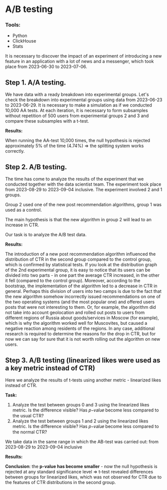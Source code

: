 # A/B testing

### Tools:
- Python
- ClickHouse
- Stats

It is necessary to discover the impact of an experiment of introducing a new feature in an application with a lot of news and a messenger, which took place from 2023-06-30 to 2023-07-06.

## Step 1. A/A testing.

We have data with a ready breakdown into experimental groups. Let's check the breakdown into experimental groups using data from 2023-06-23 to 2023-06-29. It is necessary to make a simulation as if we conducted 10,000 AA tests. At each iteration, it is necessary to form subsamples without repetition of 500 users from experimental groups 2 and 3 and compare these subsamples with a t-test.

**Results:** 

When running the AA-test 10,000 times, the null hypothesis is rejected approximately 5% of the time (4.74%) $\Rightarrow$ the splitting system works correctly.

## Step 2. A/B testing.

The time has come to analyze the results of the experiment that we conducted together with the data scientist team. The experiment took place from 2023-08-29 to 2023-09-04 inclusive. The experiment involved 2 and 1 groups.

Group 2 used one of the new post recommendation algorithms, group 1 was used as a control.

The main hypothesis is that the new algorithm in group 2 will lead to an increase in CTR.

Our task is to analyze the A/B test data.

**Results:**

The introduction of a new post recommendation algorithm influenced the distribution of CTR in the second group compared to the control group, which is confirmed by statistical tests. If you look at the distribution graph of the 2nd experimental group, it is easy to notice that its users can be divided into two parts - in one part the average CTR increased, in the other it fell (compared to the control group). Moreover, according to the bootstrap, the implementation of the algorithm led to a decrease in CTR in general. Perhaps this division of users into two camps is due to the fact that the new algorithm somehow incorrectly issued recommendations on one of the two operating systems (and the most popular one) and offered users posts that were not interesting to them. Or, for example, the algorithm did not take into account geolocation and rolled out posts to users from different regions of Russia about goods/services in Moscow (for example), which is why the algorithm worked well for Muscovites, but caused a negative reaction among residents of the regions. In any case, additional research is required to determine the reasons for the drop in CTR, but for now we can say for sure that it is not worth rolling out the algorithm on new users.

## Step 3. A/B testing (linearized likes were used as a key metric instead of CTR)

Here we analyze the results of t-tests using another metric - linearized likes instead of CTR.

**Task:**

1) Analyze the test between groups 0 and 3 using the linearized likes metric. Is the difference visible? Has 𝑝−𝑣𝑎𝑙𝑢𝑒 become less compared to the usual CTR?
2) Analyze the test between groups 1 and 2 using the linearized likes metric. Is the difference visible? Has 𝑝−𝑣𝑎𝑙𝑢𝑒 become less compared to the normal CTR?

We take data in the same range in which the AB-test was carried out: from 2023-08-29 to 2023-09-04 inclusive

**Results:** 

**Conclusion**: the **p-value has become smaller** - now the null hypothesis is rejected at any standard significance level $\Rightarrow$ t-test revealed differences between groups for linearized likes, which was not observed for CTR due to the features of CTR distributions in the second group.

